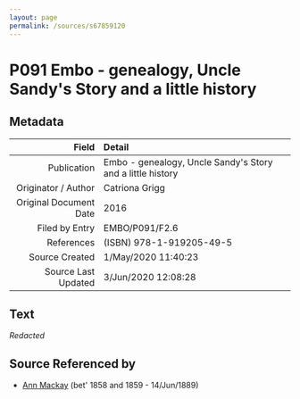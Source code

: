 ```yaml
---
layout: page
permalink: /sources/s67859120
---
```


# P091 Embo - genealogy, Uncle Sandy's Story and a little history

## Metadata

Field | Detail
---:|:---
Publication | Embo - genealogy, Uncle Sandy's Story and a little history
Originator / Author | Catriona Grigg
Original Document Date | 2016
Filed by Entry | EMBO/P091/F2.6
References | (ISBN) 978-1-919205-49-5
Source Created | 1/May/2020 11:40:23
Source Last Updated | 3/Jun/2020 12:08:28

## Text

_Redacted_

## Source Referenced by

* [Ann Mackay](../people/@85130771@-ann-mackay-b1858~1859-d1889-6-14.md) (bet' 1858 and 1859 - 14/Jun/1889)
